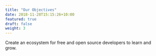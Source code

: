 ```yaml
---
title: "Our Objectives"
date: 2018-11-28T15:15:26+10:00
featured: true
draft: false
weight: 3
---
```


Create an ecosystem for free and open source developers to learn and grow.
